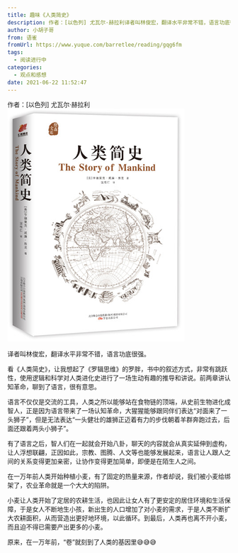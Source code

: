 ```yaml
---
title: 趣味《人类简史》
description: 作者：[以色列] 尤瓦尔·赫拉利译者叫林俊宏，翻译水平非常不错，语言功底很强。看《人类简史》，让我想起了《罗辑思维》的罗胖，书中的叙述方式，非常有跳跃性，使用逻辑和科学对人类进化史进行了一场生动有趣的推导和讲说。前两章讲认知革命，聊到了语言，很有意思。语言不仅仅是交流的工具，人类之所以能够站在...
author: 小胡子哥
from: 语雀
fromUrl: https://www.yuque.com/barretlee/reading/gqg6fm
tags:
  - 阅读进行中
categories:
  - 观点和感想
date: 2021-06-22 11:52:47
---
```


作者：[以色列] 尤瓦尔·赫拉利
![image](/blogimgs/2021/06/22/1624377279837-7e5466f3-0ce6-4084-ba43-8706d2dabd64.png)


译者叫林俊宏，翻译水平非常不错，语言功底很强。

看《人类简史》，让我想起了《罗辑思维》的罗胖，书中的叙述方式，非常有跳跃性，使用逻辑和科学对人类进化史进行了一场生动有趣的推导和讲说。前两章讲认知革命，聊到了语言，很有意思。

语言不仅仅是交流的工具，人类之所以能够站在食物链的顶端，从史前生物进化成智人，正是因为语言带来了一场认知革命，大猩猩能够跟同伴们表达“对面来了一头狮子”，但是无法表达“一头健壮的雄狮正迈着有力的步伐朝着羊群奔跑过去，后面还跟着两头小狮子”。

有了语言之后，智人们在一起就会开始八卦，聊天的内容就会从真实延伸到虚构，让人浮想联翩，正因如此，宗教、图腾、人文等也能够发展起来，语言让人跟人之间的关系变得更加亲密，让协作变得更加简单，即便是在陌生人之间。


在一万年前人类开始种植小麦，有了固定的热量来源，作者却说，我们被小麦给绑架了，农业革命就是一个大大的陷阱。

小麦让人类开始了定居的农耕生活，也因此让女人有了更安定的居住环境和生活保障，于是女人不断地生小孩，新出生的人口增加了对小麦的需求，于是人类不断扩大农耕面积，从而营造出更好地环境，以此循环。到最后，人类再也离不开小麦，而且迫不得已需要产出更多的小麦。

原来，在一万年前，“卷”就刻到了人类的基因里😅😅😅



